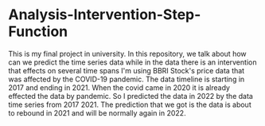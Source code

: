 # Analysis-Intervention-Step-Function
This is my final project in university. In this repository, we talk about how can we predict the time series data while in the data there is an intervention that effects on several time spans
I'm using BBRI Stock's price data that was affected by the COVID-19 pandemic. The data timeline is starting in 2017 and ending in 2021. When the covid came in 2020 it is already effected the data by pandemic.
So I predicted the data in 2022 by the data time series from 2017 2021. The prediction that we got is the data is about to rebound in 2021 and will be normally again in 2022.
